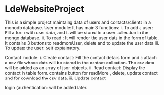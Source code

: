 # LdeWebsiteProject

This is a simple project maintaing data of users and contacts/clients in a monodb database.
User module: 
It has main 3 functions: 
i. To add a user: Fill a form with user data, and it will be stored in a user collection in the mongo database.
ii. To read : It will render the user data in the form of table. It contains 3 buttons to readmoreUser, delete and to update the user data
iii. To update the user: Self explainatory.

Contact module: 
i. Create contact: Fill the contact details form and a attach a csv file whose data will be stored in the contact collection. The csv data will be added as an array of json objects.
ii. Read contact: Display the contact in table form. contains button for readMore , delete, update contact and for download the csv data.
iii. Update contact

login (authentication) will be added later.
